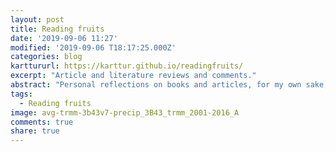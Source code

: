```yaml
---
layout: post
title: Reading fruits
date: '2019-09-06 11:27'
modified: '2019-09-06 T18:17:25.000Z'
categories: blog
karttururl: https://karttur.github.io/readingfruits/
excerpt: "Article and literature reviews and comments."
abstract: "Personal reflections on books and articles, for my own sake, if nothing else."
tags:
  - Reading fruits
image: avg-trmm-3b43v7-precip_3B43_trmm_2001-2016_A
comments: true
share: true
---
```

